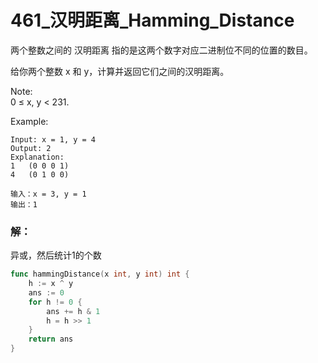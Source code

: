 # 461_汉明距离_Hamming_Distance
两个整数之间的 汉明距离 指的是这两个数字对应二进制位不同的位置的数目。

给你两个整数 x 和 y，计算并返回它们之间的汉明距离。

Note:  
0 ≤ x, y < 231.

Example:

    Input: x = 1, y = 4  
    Output: 2    
    Explanation:  
    1   (0 0 0 1)  
    4   (0 1 0 0)

    输入：x = 3, y = 1
    输出：1

### 解：

异或，然后统计1的个数

```go
func hammingDistance(x int, y int) int {
	h := x ^ y
	ans := 0
	for h != 0 {
		ans += h & 1
		h = h >> 1
	}
	return ans
}
```